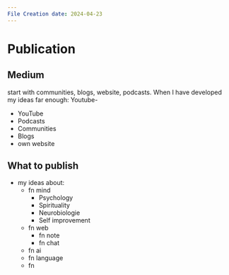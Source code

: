 ```yaml
---
File Creation date: 2024-04-23
---
```

# Publication
## Medium
start with communities, blogs, website, podcasts. When I have developed my ideas far enough: Youtube-
- YouTube
- Podcasts
- Communities
- Blogs
- own website
## What to publish
- my ideas about:
	- fn mind
		- Psychology
		- Spirituality
		- Neurobiologie
		- Self improvement
	- fn web
		- fn note
		- fn chat
	- fn ai
	- fn language
	- fn 
